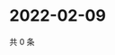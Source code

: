 # 2022-02-09

共 0 条

<!-- BEGIN WEIBO -->
<!-- 最后更新时间 Wed Feb 09 2022 11:14:32 GMT+0800 (China Standard Time) -->

<!-- END WEIBO -->
